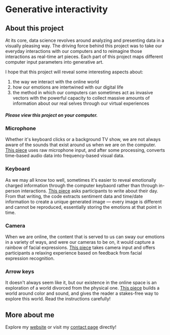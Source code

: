 # Generative interactivity

## About this project

At its core, data science revolves around analyzing and presenting data in a visually pleasing way. The driving force behind this project was to take our everyday interactions with our computers and to reimagine those interactions as real-time art pieces. Each part of this project maps different computer input parameters into generative art. 

I hope that this project will reveal some interesting aspects about:
1. the way we interact with the online world 
2. how our emotions are intertwined with our digital life
3. the method in which our computers can sometimes act as invasive vectors with the powerful capacity to collect massive amounts of information about our real selves through our virtual experiences

##### Please view this project on your computer.

### Microphone

Whether it's keyboard clicks or a background TV show, we are not always aware of the sounds that exist around us when we are on the computer. [This piece](https://lcao300.github.io/generative_interactivity/fft_visualizer) uses raw microphone input, and after some processing, converts time-based audio data into frequency-based visual data.

### Keyboard

As we may all know too well, sometimes it's easier to reveal emotionally charged information through the computer keybaord rather than through in-person interactions. [This piece](https://lcao300.github.io/generative_interactivity/sentimentflow) asks participants to write about their day. From that writing, the code extracts sentiment data and time/date information to create a unique generated image — every image is different and cannot be reproduced, essentially storing the emotions at that point in time. 

### Camera

When we are online, the content that is served to us can sway our emotions in a variety of ways, and were our cameras to be on, it would capture a rainbow of facial expressions. [This piece](https://lcao300.github.io/generative_interactivity/face_blob) takes camera input and offers participants a relaxing experience based on feedback from facial expression recognition. 

### Arrow keys

It doesn't always seem like it, but our existence in the online space is an exploration of a world divorced from the physical one. [This piece](https://lcao300.github.io/generative_interactivity/parallax) builds a world around color and sound, and gives the reader a stakes-free way to explore this world. Read the instructions carefully!


## More about me
Explore my [website](https://lcao300.github.io) or visit my [contact page](https://lcao300.github.io/pages/about.html#contact) directly!
